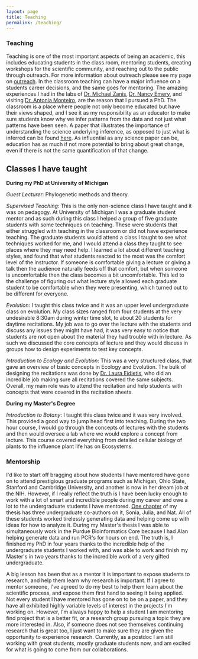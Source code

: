 ```yaml
---
layout: page
title: Teaching
permalink: /teaching/
---
```


### Teaching

Teaching is one of the most important aspects of being an academic, this includes educating students in the class room, mentoring students, creating workshops for the scientific community, and reaching out to the public through outreach. For more information about outreach please see my page on [outreach](https://jfwalker.github.io/outreach/). In the classroom teaching can have a major influence on a students career decisions, and the same goes for mentoring. The amazing experiences I had in the labs of [Dr. Michael Zanis](https://www.seattleu.edu/scieng/about/faculty-and-staff/), [Dr. Nancy Emery](https://www.colorado.edu/lab/emery/), and visiting [Dr. Antonia Monteiro](http://lepdata.org/monteiro/), are the reason that I pursued a PhD. The classroom is a place where people not only become educated but have their views shaped, and I see it as my responsibility as an educator to make sure students know why we infer patterns from the data and not just what patterns have been seen. A paper that illustrates the importance of understanding the science underlying inference, as opposed to just what is inferred can be found [here](https://www.pnas.org/content/114/36/9587). As influential as any science paper can be, education has as much if not more potential to bring about great change, even if there is not the same quantification of that change.

## Classes I have taught

**During my PhD at University of Michigan**

_Guest Lecturer_: Phylogenetic methods and theory. 

_Supervised Teaching_: This is the only non-science class I have taught and it was on pedagogy. At University of Michigan I was a graduate student mentor and as such during this class I helped a group of five graduate students with some techniques on teaching. These were students that either struggled with teaching in the classroom or did not have experience teaching. The graduate students would attend a class I taught to see what techniques worked for me, and I would attend a class they taught to see places where they may need help. I learned a lot about different teaching styles, and found that what students reacted to the most was the comfort level of the instructor. If someone is comfortable giving a lecture or giving a talk then the audience naturally feeds off that comfort, but when someone is uncomfortable then the class becomes a bit uncomfortable. This led to the challenge of figuring out what lecture style allowed each graduate student to be comfortable when they were presenting, which turned out to be different for everyone.

_Evolution_: I taught this class twice and it was an upper level undergraduate class on evolution. My class sizes ranged from four students at the very undesirable 8:30am during winter time slot, to about 20 students for daytime recitations. My job was to go over the lecture with the students and discuss any issues they might have had, it was very easy to notice that students are not open about the material they had trouble with in lecture. As such we discussed the core concepts of lecture and they would discuss in groups how to design experiments to test key concepts. 

_Introduction to Ecology and Evolution_: This was a very structured class, that gave an overview of basic concepts in Ecology and Evolution. The bulk of designing the recitations was done by [Dr. Laura Eidietis](https://lsa.umich.edu/eeb/people/faculty/leidieti.html), who did an incredible job making sure all recitations covered the same subjects. Overall, my main role was to attend the recitation and help students with concepts that were covered in the recitation sheets.

**During my Master's Degree**

_Introduction to Botany_: I taught this class twice and it was very involved. This provided a good way to jump head first into teaching. During the two hour course, I would go through the concepts of lectures with the students and then would oversee a lab where we would explore a concept from lecture. This course covered everything from detailed cellular biology of plants to the influence plant life has on Ecosystems.

### Mentorship

I'd like to start off bragging about how students I have mentored have gone on to attend prestigious graduate programs such as Michigan, Ohio State, Stanford and Cambridge University, and another is now in her dream job at the NIH. However, if I really reflect the truth is I have been lucky enough to work with a lot of smart and incredible people during my career and owe a lot to the undergraduate students I have mentored. [One chapter](https://bsapubs.onlinelibrary.wiley.com/doi/full/10.1002/ajb2.1069) of my thesis has three undergraduate co-authors on it, Sonia, Julia, and Nat. All of these students worked tirelessly generating data and helping come up with ideas for how to analyze it. During my Master's thesis I was able to simultaneously work in the Purdue Bioinformatics Core because I had Alan helping generate data and run PCR's for hours on end. The truth is, I finished my PhD in four years thanks to the incredible help of the undergraduate students I worked with, and was able to work and finish my Master's in two years thanks to the incredible work of a very gifted undergraduate. 

A big lesson has been that as a mentor it is important to expose students to research, and help them learn why research is important. If I agree to mentor someone, I've agreed to do my best to help them learn about the scientific process, and expose them first hand to seeing it being applied. Not every student I have mentored has gone on to be on a paper, and they have all exhibited highly variable levels of interest in the projects I'm working on. However, I'm always happy to help a student I am mentoring find project that is a better fit, or a research group pursuing a topic they are more interested in. Also, if someone does not see themselves continuing research that is great too, I just want to make sure they are given the opportunity to experience research. Currently, as a postdoc I am still working with great students, mostly graduate students now, and am excited for what is going to come from our collaborations.


